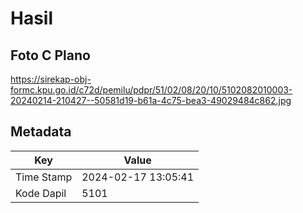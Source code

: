 # Hasil

## Foto C Plano

https://sirekap-obj-formc.kpu.go.id/c72d/pemilu/pdpr/51/02/08/20/10/5102082010003-20240214-210427--50581d19-b61a-4c75-bea3-49029484c862.jpg


## Metadata

| Key        | Value               |
| ---------- | ------------------- |
| Time Stamp | 2024-02-17 13:05:41 |
| Kode Dapil | 5101                |




